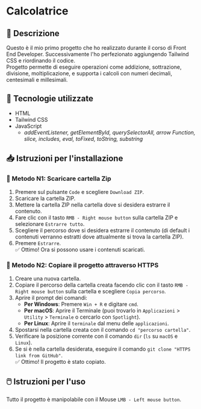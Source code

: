 # Calcolatrice

## 📝 Descrizione
Questo è il mio primo progetto che ho realizzato durante il corso di Front End Developer. Successivamente l'ho perfezionato aggiungendo Tailwind CSS e riordinando il codice.
<br>Progetto permette di eseguire operazioni come addizione, sottrazione, divisione, moltiplicazione, e supporta i calcoli con numeri decimali, centesimali e millesimali.</br>

## 🔧 Tecnologie utilizzate
- HTML
- Tailwind CSS
- JavaScript
    - *addEventListener, getElementById, querySelectorAll, arrow Function, slice, includes, eval, toFixed, toString, substring*
      
## 📥 Istruzioni per l'installazione

  ### :small_blue_diamond: Metodo N1: Scaricare cartella Zip
  1. Premere sul pulsante `Code` e scegliere `Download ZIP`.
  2. Scaricare la cartella ZIP.
  3. Mettere la cartella ZIP nella cartella dove si desidera estrarre il contenuto.
  4. Fare clic con il tasto `RMB - Right mouse button` sulla cartella ZIP e selezionare `Estrarre tutto`.
  5. Scegliere il percorso dove si desidera estrarre il contenuto (di default i contenuti verranno estratti dove attualmente si trova la cartella ZIP).
  6. Premere `Estrarre`.
  <br>✅ Ottimo! Ora si possono usare i contenuti scaricati.</br>

### :small_blue_diamond: Metodo N2: Copiare il progetto attraverso HTTPS
1. Creare una nuova cartella.
2. Copiare il percorso della cartella creata facendo clic con il tasto `RMB - Right mouse button` sulla cartella e scegliere `Copia percorso`.
3. Aprire il prompt dei comandi:
    - **Per Windows**: Premere `Win + R` e digitare `cmd`.
    - **Per macOS**: Aprire il Terminale (puoi trovarlo in `Applicazioni` > `Utility` > `Terminale` o cercarlo con `Spotlight`).
    - **Per Linux**: Aprire il `terminale` dal menu delle `applicazioni`.
4. Spostarsi nella cartella creata con il comando `cd "percorso cartella"`.
5. Verificare la posizione corrente con il comando `dir` (`ls` su `macOS` e `Linux`).
6. Se si è nella cartella desiderata, eseguire il comando `git clone "HTTPS link from GitHub"`.
<br>✅ Ottimo! Il progetto è stato copiato.</br>

## 🖱️ Istruzioni per l'uso
Tutto il progetto è manipolabile con il Mouse `LMB - Left mouse button`.
